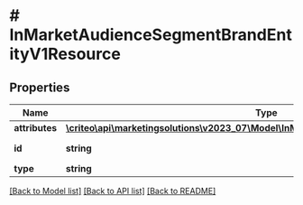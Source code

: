 # # InMarketAudienceSegmentBrandEntityV1Resource

## Properties

Name | Type | Description | Notes
------------ | ------------- | ------------- | -------------
**attributes** | [**\criteo\api\marketingsolutions\v2023_07\Model\InMarketAudienceSegmentBrandEntityV1**](InMarketAudienceSegmentBrandEntityV1.md) |  | [optional]
**id** | **string** | Id of the entity | [optional]
**type** | **string** |  | [optional]

[[Back to Model list]](../../README.md#models) [[Back to API list]](../../README.md#endpoints) [[Back to README]](../../README.md)
